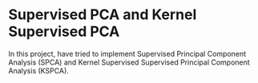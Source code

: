 # Supervised PCA and Kernel Supervised PCA
In this project, have tried to implement Supervised Principal Component Analysis (SPCA) and Kernel Supervised Supervised Principal Component Analysis (KSPCA).
